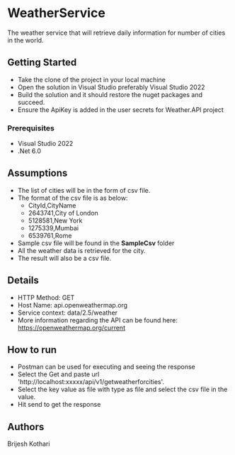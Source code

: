 # WeatherService

The weather service that will retrieve daily information for number of cities in the world. 

## Getting Started

- Take the clone of the project in your local machine
- Open the solution in Visual Studio preferably Visual Studio 2022
- Build the solution and it should restore the nuget packages and succeed.
- Ensure the ApiKey is added in the user secrets for Weather.API project

### Prerequisites

- Visual Studio 2022
- .Net 6.0

## Assumptions
- The list of cities will be in the form of csv file.
- The format of the csv file is as below:
   - CityId,CityName
   - 2643741,City of London
   - 5128581,New York
   - 1275339,Mumbai
   - 6539761,Rome
- Sample csv file will be found in the <b>SampleCsv</b> folder
- All the weather data is retrieved for the city. 
- The result will also be a csv file.


## Details
- HTTP Method: GET
- Host Name: api.openweathermap.org
- Service context: data/2.5/weather
- More information regarding the API can be found here: https://openweathermap.org/current

## How to run
- Postman can be used for executing and seeing the response
- Select the Get and paste url 'http://localhost:xxxxx/api/v1/getweatherforcities'.  
- Select the key value as file with type as file and select the csv file in the value.
- Hit send to get the response

## Authors
   Brijesh Kothari

